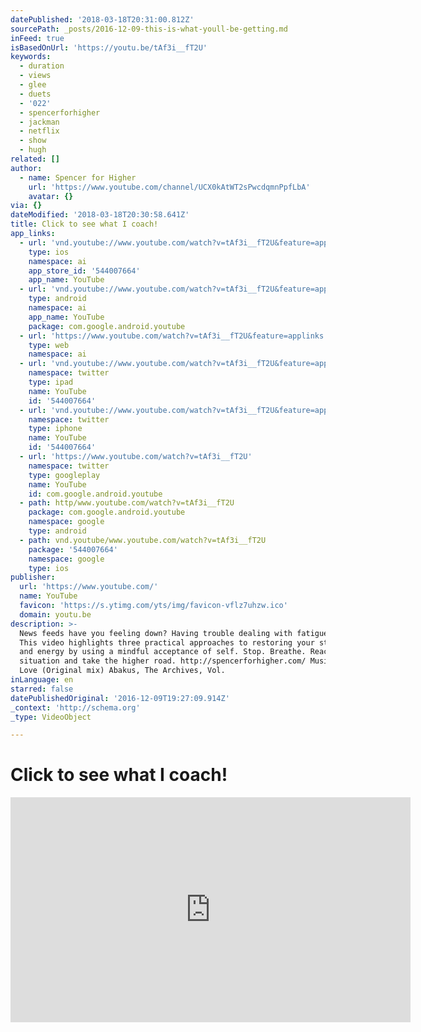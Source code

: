 ```yaml
---
datePublished: '2018-03-18T20:31:00.812Z'
sourcePath: _posts/2016-12-09-this-is-what-youll-be-getting.md
inFeed: true
isBasedOnUrl: 'https://youtu.be/tAf3i__fT2U'
keywords:
  - duration
  - views
  - glee
  - duets
  - '022'
  - spencerforhigher
  - jackman
  - netflix
  - show
  - hugh
related: []
author:
  - name: Spencer for Higher
    url: 'https://www.youtube.com/channel/UCX0kAtWT2sPwcdqmnPpfLbA'
    avatar: {}
via: {}
dateModified: '2018-03-18T20:30:58.641Z'
title: Click to see what I coach!
app_links:
  - url: 'vnd.youtube://www.youtube.com/watch?v=tAf3i__fT2U&feature=applinks'
    type: ios
    namespace: ai
    app_store_id: '544007664'
    app_name: YouTube
  - url: 'vnd.youtube://www.youtube.com/watch?v=tAf3i__fT2U&feature=applinks'
    type: android
    namespace: ai
    app_name: YouTube
    package: com.google.android.youtube
  - url: 'https://www.youtube.com/watch?v=tAf3i__fT2U&feature=applinks'
    type: web
    namespace: ai
  - url: 'vnd.youtube://www.youtube.com/watch?v=tAf3i__fT2U&feature=applinks'
    namespace: twitter
    type: ipad
    name: YouTube
    id: '544007664'
  - url: 'vnd.youtube://www.youtube.com/watch?v=tAf3i__fT2U&feature=applinks'
    namespace: twitter
    type: iphone
    name: YouTube
    id: '544007664'
  - url: 'https://www.youtube.com/watch?v=tAf3i__fT2U'
    namespace: twitter
    type: googleplay
    name: YouTube
    id: com.google.android.youtube
  - path: http/www.youtube.com/watch?v=tAf3i__fT2U
    package: com.google.android.youtube
    namespace: google
    type: android
  - path: vnd.youtube/www.youtube.com/watch?v=tAf3i__fT2U
    package: '544007664'
    namespace: google
    type: ios
publisher:
  url: 'https://www.youtube.com/'
  name: YouTube
  favicon: 'https://s.ytimg.com/yts/img/favicon-vflz7uhzw.ico'
  domain: youtu.be
description: >-
  News feeds have you feeling down? Having trouble dealing with fatigue lately?
  This video highlights three practical approaches to restoring your strength
  and energy by using a mindful acceptance of self. Stop. Breathe. Reaccess your
  situation and take the higher road. http://spencerforhigher.com/ Music: Bad
  Love (Original mix) Abakus, The Archives, Vol.
inLanguage: en
starred: false
datePublishedOriginal: '2016-12-09T19:27:09.914Z'
_context: 'http://schema.org'
_type: VideoObject

---
```

# Click to see what I coach!

<iframe src="https://cdn.embedly.com/widgets/media.html?src=https%3A%2F%2Fwww.youtube.com%2Fembed%2F9zfuw9YQmVI%3Ffeature%3Doembed&amp;url=http%3A%2F%2Fwww.youtube.com%2Fwatch%3Fv%3D9zfuw9YQmVI&amp;image=https%3A%2F%2Fi.ytimg.com%2Fvi%2F9zfuw9YQmVI%2Fhqdefault.jpg&amp;key=b7d04c9b404c499eba89ee7072e1c4f7&amp;type=text%2Fhtml&amp;schema=youtube" width="640" height="360" scrolling="no" frameborder="0" allowfullscreen="" style=""></iframe>